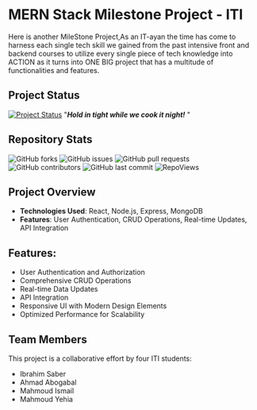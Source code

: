 # MERN Stack Milestone Project - ITI
Here is another MileStone Project,As an IT-ayan the time has come to harness each single tech skill we gained from the past intensive front and backend courses to utilize every single piece of tech knowledge into ACTION as it turns into ONE BIG project that has a multitude of functionalities and features.

## Project Status
[![Project Status](https://img.shields.io/badge/status-inProgress-yellow)](https://github.com/yourusername/mernStackMilestoneProject_ITI)
"***Hold in tight while we cook it night!*** "


## Repository Stats

![GitHub forks](https://img.shields.io/github/forks/ahmedabougabal/mernStackMilestoneProject_ITI?style=social)
![GitHub issues](https://img.shields.io/github/issues/ahmedabougabal/mernStackMilestoneProject_ITI)
![GitHub pull requests](https://img.shields.io/github/issues-pr/ahmedabougabal/mernStackMilestoneProject_ITI)
![GitHub contributors](https://img.shields.io/github/contributors/ahmedabougabal/mernStackMilestoneProject_ITI)
![GitHub last commit](https://img.shields.io/github/last-commit/ahmedabougabal/mernStackMilestoneProject_ITI)
![RepoViews](https://komarev.com/ghpvc/?username=ahmedabougabal&color=blue)

## Project Overview

- **Technologies Used**: React, Node.js, Express, MongoDB
- **Features**: User Authentication, CRUD Operations, Real-time Updates, API Integration

## Features:
- User Authentication and Authorization
- Comprehensive CRUD Operations
- Real-time Data Updates
- API Integration
- Responsive UI with Modern Design Elements
- Optimized Performance for Scalability

## Team Members
This project is a collaborative effort by four ITI students:

- Ibrahim Saber
- Ahmad Abogabal
- Mahmoud Ismail
- Mahmoud Yehia

